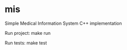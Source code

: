 # mis
Simple Medical Information System C++ implementation

Run project: make run

Run tests: make test
